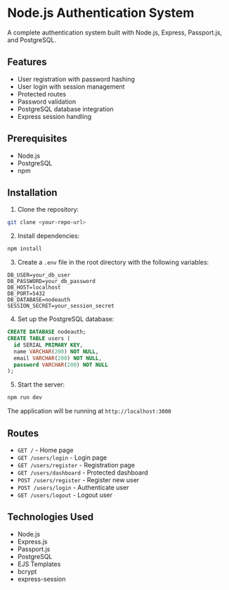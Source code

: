 # Node.js Authentication System

A complete authentication system built with Node.js, Express, Passport.js, and PostgreSQL.

## Features

- User registration with password hashing
- User login with session management
- Protected routes
- Password validation
- PostgreSQL database integration
- Express session handling

## Prerequisites

- Node.js
- PostgreSQL
- npm

## Installation

1. Clone the repository:
```bash
git clone <your-repo-url>
```

2. Install dependencies:
```bash
npm install
```

3. Create a `.env` file in the root directory with the following variables:
```
DB_USER=your_db_user
DB_PASSWORD=your_db_password
DB_HOST=localhost
DB_PORT=5432
DB_DATABASE=nodeauth
SESSION_SECRET=your_session_secret
```

4. Set up the PostgreSQL database:
```sql
CREATE DATABASE nodeauth;
CREATE TABLE users (
  id SERIAL PRIMARY KEY,
  name VARCHAR(200) NOT NULL,
  email VARCHAR(200) NOT NULL,
  password VARCHAR(200) NOT NULL
);
```

5. Start the server:
```bash
npm run dev
```

The application will be running at `http://localhost:3000`

## Routes

- `GET /` - Home page
- `GET /users/login` - Login page
- `GET /users/register` - Registration page
- `GET /users/dashboard` - Protected dashboard
- `POST /users/register` - Register new user
- `POST /users/login` - Authenticate user
- `GET /users/logout` - Logout user

## Technologies Used

- Node.js
- Express.js
- Passport.js
- PostgreSQL
- EJS Templates
- bcrypt
- express-session 